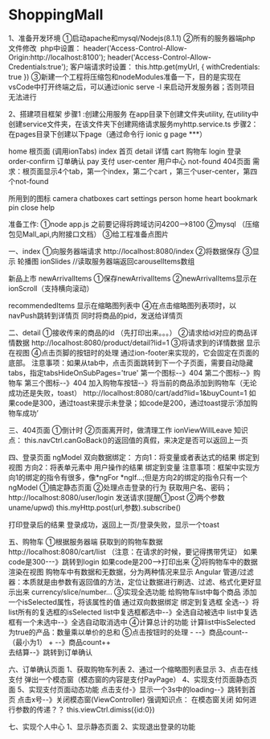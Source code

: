 # ShoppingMall
1、准备开发环境
①启动apache和mysql/Nodejs(8.1.1)
②所有的服务器端php文件修改 
 php中设置：
 header('Access-Control-Allow-Origin:http://localhost:8100');
 header('Access-Control-Allow-Credentials:true');
 客户端请求时设置：
 this.http.get(myUrl, { withCredentials: true }) 
③新建一个工程将压缩包和nodeModules准备一下，目的是实现在vsCode中打开终端之后，可以通过ionic serve -l 来启动开发服务器；否则项目无法进行

2、搭建项目框架 
 步骤1 :创建公用服务
 在app目录下创建文件夹utility,
 在utility中创建service文件夹，在该文件夹下创建网络请求服务myhttp.service.ts
 步骤2：在pages目录下创建以下page（通过命令行 ionic g page ***）

home 根页面 (调用ionTabs)
index  首页
detail 详情
cart   购物车
login  登录
order-confirm 订单确认
pay    支付
user-center   用户中心
not-found     404页面
需求：根页面显示4个tab，第一个index，第二个cart ，第三个user-center，第四个not-found

所用到的图标
camera
chatboxes
cart
settings
person
home
heart
bookmark
pin
close
help

准备工作:
 ①node app.js 之前要记得将跨域访问4200-->8100
 ②mysql （压缩包见Mall_api,内附接口文档）
 ③给工程准备点图片

一、index
 ①向服务器端请求
  http://localhost:8080/index
 ②将数据保存
 ③显示 
  轮播图 ionSlides
   //读取服务器端返回carouselItems数组

  新品上市 newArrivalItems
   ①保存newArrivalItems
   ②newArrivalItems显示在ionScroll（支持横向滚动）

  recommendedItems
   显示在缩略图列表中
   ④在点击缩略图列表项时，以navPush跳转到详情页
   同时将商品的pid，发送给详情页
  
二、detail
  ①接收传来的商品的id （先打印出来。。。）
  ②请求给id对应的商品详情数据
   http://localhost:8080/product/detail?lid=1
  ③将请求到的详情数据 显示在视图
  ④点击页脚的按钮时的处理
    通过ion-footer来实现的，它会固定在页面的底部。
    注意事项：如果从tab中，点击页面跳转到下一个子页面，需要自动隐藏tabs，指定tabsHideOnSubPages='true'
	第一个图标--》404
	第二个图标--》购物车
	第三个图标--》404
	加入购物车按钮--》将当前的商品添加到购物车（无论成功还是失败，toast）
	http://localhost:8080/cart/add?lid=1&buyCount=1 如果code是300，通过toast来提示未登录；如code是200，通过toast提示‘添加购物车成功’

三、404页面
  ①倒计时
  ②页面离开时，做清理工作 ionViewWillLeave
  知识点：
	this.navCtrl.canGoBack()的返回值的真假，来决定是否可以返回上一页

四、登录页面
 ngModel
 双向数据绑定：
	方向1：将变量或者表达式的结果 绑定到视图
	方向2：将表单元素中 用户操作的结果 绑定到变量
	注意事项：框架中实现方向1的绑定的指令有很多，像*ngFor *ngIf...;但是方向2的绑定的指令只有一个ngModel
 ①搞定静态页面
 ②处理点击登录的行为
  获取用户名、密码；   
  http://localhost:8080/user/login 发送请求(提醒①post ②两个参数uname/upwd)
  this.myHttp.post(url,参数).subscribe()

  打印登录后的结果
  登录成功，返回上一页/登录失败，显示一个toast

五、购物车
  ①根据服务器端 获取到的购物车数据
    http://localhost:8080/cart/list （注意：在请求的时候，要记得携带凭证）
    如果code是300---》跳转到login
    如果code是200-->打印出来
  ②将购物车中的数据 渲染在视图
	  购物车中有数据和无数据，分为两种情况来显示
    Angular 管道/过滤器：本质就是由参数有返回值的方法，定位让数据进行刷选、过滤、格式化更好显示出来
    currency/slice/number...
  ③实现全选功能
    给购物车list中每个商品 添加一个isSelected属性，将该属性的值 通过双向数据绑定 绑定到复选框
    全选--》将list所有的复选框的isSelected
    list中复选框都选中--》全选自动被选中
    list中复选框有一个未选中--》全选自动取消选中
  ④计算总计的功能
    计算list中isSelected为true的产品：数量乘以单价的总和
  ⑤点击按钮时的处理
    - --》商品count-- （最小为1）
    + --》商品count++  
    去结算--》跳转到订单确认

六、订单确认页面 
 1、获取购物车列表
 2、通过一个缩略图列表显示
 3、点击在线支付 弹出一个模态窗（模态窗的内容是支付PayPage）
 4、实现支付页面静态页面
 5、实现支付页面动态功能
	点击支付-》显示一个3s中的loading--》跳转到首页
	点击x号--》关闭模态窗(ViewController)
  强调知识点：
	在模态窗关闭 如何进行参数的传递？？
	this.viewCtrl.dimiss({id:0})

七、实现个人中心
	1、显示静态页面
	2、实现退出登录的功能
